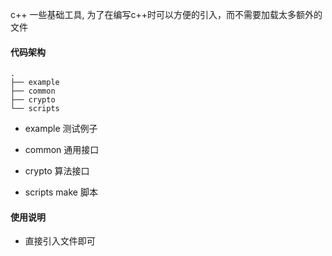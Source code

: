 c++ 一些基础工具, 为了在编写c++时可以方便的引入，而不需要加载太多额外的文件

####  代码架构
```
.
├── example
├── common
├── crypto
└── scripts
```

 * example 测试例子

 * common 通用接口

 * crypto 算法接口

 * scripts make 脚本

####  使用说明

 * 直接引入文件即可

